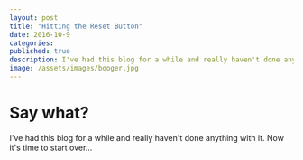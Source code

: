 ```yaml
---
layout: post
title: "Hitting the Reset Button"
date: 2016-10-9
categories: 
published: true
description: I've had this blog for a while and really haven't done anything with it.  Now it's time to start over...
image: /assets/images/booger.jpg
---
```


# Say what?
I've had this blog for a while and really haven't done anything with it.  Now it's time to start over...
